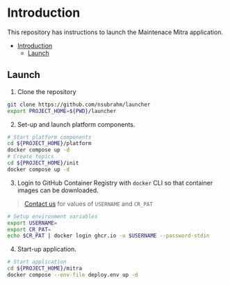 # Introduction

This repository has instructions to launch the Maintenace Mitra application.

- [Introduction](#introduction)
  - [Launch](#launch)

## Launch

1. Clone the repository

```bash
git clone https://github.com/nsubrahm/launcher
export PROJECT_HOME=${PWD}/launcher
```

2. Set-up and launch platform components.

```bash
# Start platform components
cd ${PROJECT_HOME}/platform
docker compose up -d
# Create topics
cd ${PROJECT_HOME}/init
docker compose up -d
```

3. Login to GitHub Container Registry with `docker` CLI so that container images can be downloaded.

> [Contact us](https://maintenance-mitra.com/signup) for values of `USERNAME` and `CR_PAT`

```bash
# Setup environment variables
export USERNAME=
export CR_PAT=
echo $CR_PAT | docker login ghcr.io -u $USERNAME --password-stdin
```

4. Start-up application.

```bash
# Start application
cd ${PROJECT_HOME}/mitra
docker compose --env-file deploy.env up -d
```
